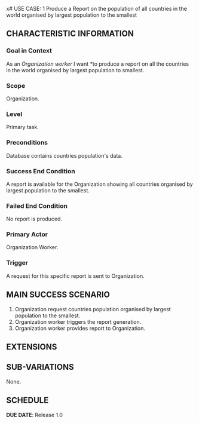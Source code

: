 x# USE CASE: 1 Produce a Report on the population of all countries in the world organised by largest population to the smallest

## CHARACTERISTIC INFORMATION

### Goal in Context

As an *Organization worker* I want *to produce a report on all the countries in the world organised by largest population to smallest.
### Scope

Organization.

### Level

Primary task.

### Preconditions

Database contains countries population's data.

### Success End Condition

A report is available for the Organization showing all countries organised by largest population to the
smallest.

### Failed End Condition

No report is produced.

### Primary Actor

Organization Worker.

### Trigger

A request for this specific report is sent to Organization.

## MAIN SUCCESS SCENARIO

1. Organization request countries population organised by largest population to the smallest.
2. Organization worker triggers the report generation.
4. Organization worker  provides report to Organization.

## EXTENSIONS


## SUB-VARIATIONS

None.

## SCHEDULE

**DUE DATE**: Release 1.0
